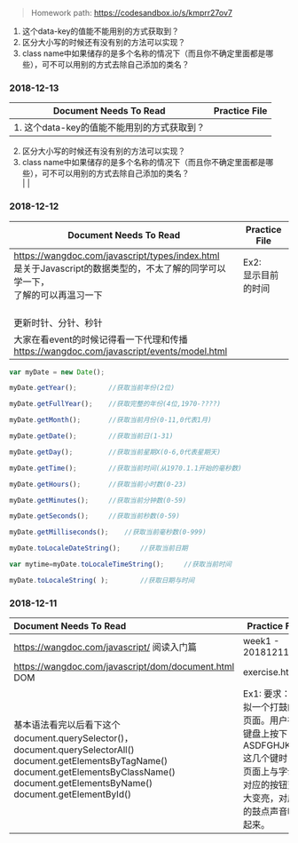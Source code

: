 
> Homework path: https://codesandbox.io/s/kmprr27ov7

1. 这个data-key的值能不能用别的方式获取到？
2. 区分大小写的时候还有没有别的方法可以实现？
3. class name中如果储存的是多个名称的情况下（而且你不确定里面都是哪些），可不可以用别的方式去除自己添加的类名？

### 2018-12-13
| Document Needs To Read                                                                                 | Practice File                     |
| ------------------------------------------------------------------------------------------------------ | --------------------------------- |
| 1. 这个data-key的值能不能用别的方式获取到？<br/>
2. 区分大小写的时候还有没有别的方法可以实现？<br/>
3. class name中如果储存的是多个名称的情况下（而且你不确定里面都是哪些），可不可以用别的方式去除自己添加的类名？<br/> |
|            

### 2018-12-12

| Document Needs To Read                                                                                 | Practice File                     |
| ------------------------------------------------------------------------------------------------------ | --------------------------------- |
| https://wangdoc.com/javascript/types/index.html <br/> 是关于Javascript的数据类型的，不太了解的同学可以学一下，<br/>了解的可以再温习一下 | Ex2: <br/>显示目前的时间
<br/>更新时针、分针、秒针 |
| 大家在看event的时候记得看一下代理和传播<br/>https://wangdoc.com/javascript/events/model.html                            |                                   |
```JavaScript
var myDate = new Date();

myDate.getYear();        //获取当前年份(2位)

myDate.getFullYear();    //获取完整的年份(4位,1970-????)

myDate.getMonth();       //获取当前月份(0-11,0代表1月)

myDate.getDate();        //获取当前日(1-31)

myDate.getDay();         //获取当前星期X(0-6,0代表星期天)

myDate.getTime();        //获取当前时间(从1970.1.1开始的毫秒数)

myDate.getHours();       //获取当前小时数(0-23)

myDate.getMinutes();     //获取当前分钟数(0-59)

myDate.getSeconds();     //获取当前秒数(0-59)

myDate.getMilliseconds();    //获取当前毫秒数(0-999)

myDate.toLocaleDateString();     //获取当前日期

var mytime=myDate.toLocaleTimeString();     //获取当前时间

myDate.toLocaleString( );        //获取日期与时间
```
 

### 2018-12-11

| Document Needs To Read                                                                                                                                                                                         | Practice File                                                          |
|:-------------------------------------------------------------------------------------------------------------------------------------------------------------------------------------------------------------- | ---------------------------------------------------------------------- |
| https://wangdoc.com/javascript/ 阅读入门篇                                                                                                                                                                          | week1 - 20181211.md                                                    |
| https://wangdoc.com/javascript/dom/document.html <br/> DOM                                                                                                                                                     | exercise.html                                                          |
| 基本语法看完以后看下这个<br/>document.querySelector()，document.querySelectorAll()<br/>document.getElementsByTagName()<br/>document.getElementsByClassName()<br/>document.getElementsByName()<br/>document.getElementById() | Ex1: 要求：模拟一个打鼓的页面。用户在键盘上按下 ASDFGHJKL 这几个键时，页面上与字母对应的按钮变大变亮，对应的鼓点声音响起来。 |





